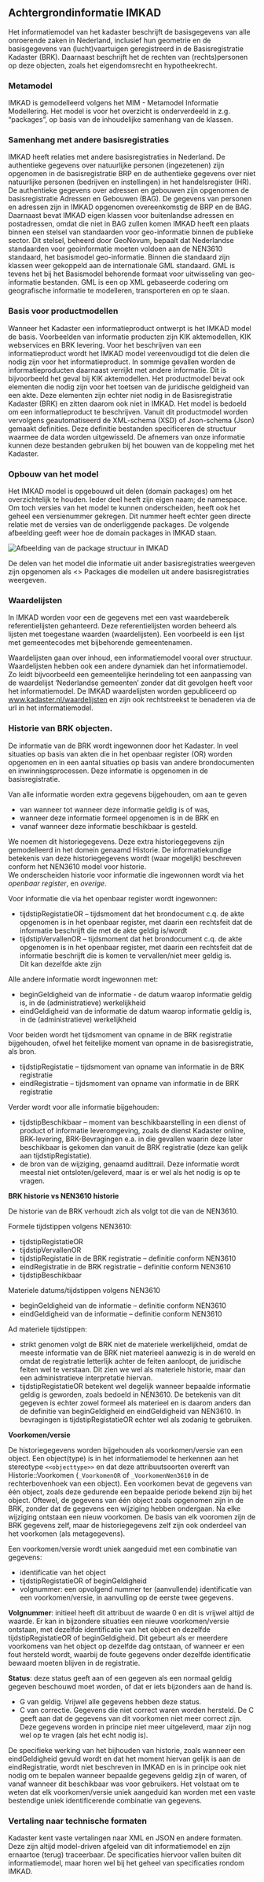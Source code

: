 <h2>Achtergrondinformatie IMKAD</h2>

Het informatiemodel van het kadaster beschrijft de basisgegevens van alle onroerende zaken in Nederland, inclusief hun geometrie en de basisgegevens van (lucht)vaartuigen geregistreerd in de Basisregistratie Kadaster (BRK). Daarnaast beschrijft het de rechten van (rechts)personen op deze objecten, zoals het eigendomsrecht en hypotheekrecht.


<h3>Metamodel</h3>

IMKAD is gemodelleerd volgens het MIM - Metamodel Informatie Modellering. Het model is voor het overzicht is onderverdeeld in z.g. “packages”, op basis van de inhoudelijke samenhang van de klassen. 

<h3>Samenhang met andere basisregistraties</h3>

IMKAD heeft relaties met andere basisregistraties in Nederland. De authentieke gegevens over natuurlijke personen (ingezetenen) zijn opgenomen in de basisregistratie BRP en de authentieke gegevens over niet natuurlijke personen (bedrijven en instellingen) in het handelsregister (HR). De authentieke gegevens over adressen en gebouwen zijn opgenomen de basisregistratie Adressen en Gebouwen (BAG). 
De gegevens van personen en adressen zijn in IMKAD opgenomen overeenkomstig de BRP en de BAG. Daarnaast bevat IMKAD eigen klassen voor buitenlandse adressen en postadressen, omdat die niet in BAG zullen komen
IMKAD heeft een plaats binnen een stelsel van standaarden voor geo-informatie binnen de publieke sector. Dit stelsel, beheerd door GeoNovum, bepaalt dat Nederlandse standaarden voor geoinformatie moeten voldoen aan de NEN3610 standaard, het basismodel geo-informatie. Binnen die standaard zijn klassen weer gekoppeld aan de internationale GML standaard. GML is tevens het bij het Basismodel behorende formaat voor uitwisseling van geo-informatie bestanden. GML is een op XML gebaseerde codering om geografische informatie te modelleren, transporteren en op te slaan.

<h3>Basis voor productmodellen</h3>

Wanneer het Kadaster een informatieproduct ontwerpt is het IMKAD model de basis. Voorbeelden van informatie producten zijn KIK aktemodellen, KIK webservices en BRK levering. Voor het beschrijven van een informatieproduct wordt het IMKAD model vereenvoudigd tot die delen die nodig zijn voor het informatieproduct. In sommige gevallen worden de informatieproducten daarnaast verrijkt met andere informatie. Dit is bijvoorbeeld het geval bij KIK aktemodellen. Het productmodel bevat ook elementen die nodig zijn voor het toetsen van de juridische geldigheid van een akte. Deze elementen zijn echter niet nodig in de Basisregistratie Kadaster (BRK) en zitten daarom ook niet in IMKAD.
Het model is bedoeld om een informatieproduct te beschrijven. Vanuit dit productmodel worden vervolgens geautomatiseerd de XML-schema (XSD) of Json-schema (Json) gemaakt definities. Deze definitie bestanden specificeren de structuur waarmee de data worden uitgewisseld. De afnemers van onze informatie kunnen deze bestanden gebruiken bij het bouwen van de koppeling met het Kadaster.

<h3>Opbouw van het model</h3>

Het IMKAD model is opgebouwd uit delen (domain packages) om het overzichtelijk te houden. Ieder deel heeft zijn eigen naam; de namespace. Om toch versies van het model te kunnen onderscheiden, heeft ook het geheel een versienummer gekregen. Dit nummer heeft echter geen directe relatie met de versies van de onderliggende packages. De volgende afbeelding geeft weer hoe de domain packages in IMKAD staan.

![Afbeelding van de package structuur in IMKAD](packagesImkad.png)

De delen van het model die informatie uit ander basisregistraties weergeven zijn opgenomen als <<View>> Packages die modellen uit andere basisregistraties weergeven.

<h3>Waardelijsten</h3>

In IMKAD worden voor een de gegevens met een vast waardebereik referentielijsten gehanteerd. Deze referentielijsten worden beheerd als lijsten met toegestane waarden (waardelijsten). Een voorbeeld is een lijst met gemeentecodes met bijbehorende gemeentenamen.

Waardelijsten gaan over inhoud, een informatiemodel vooral over structuur. Waardelijsten hebben ook een andere dynamiek dan het informatiemodel. Zo leidt bijvoorbeeld een gemeentelijke herindeling tot een aanpassing van de waardelijst ‘Nederlandse gemeenten’ zonder dat dit gevolgen heeft voor het informatiemodel. De IMKAD waardelijsten worden gepubliceerd op www.kadaster.nl/waardelijsten en zijn ook rechtstreekst te benaderen via de url in het informatiemodel.


<h3>Historie van BRK objecten.</h3>

De informatie van de BRK wordt ingewonnen door het Kadaster. In veel situaties op basis van akten die in het openbaar register (OR) worden opgenomen en in een aantal situaties op basis van andere brondocumenten en inwinningsprocessen. Deze informatie is opgenomen in de basisregistratie. 

Van alle informatie worden extra gegevens bijgehouden, om aan te geven
* van wanneer tot wanneer deze informatie geldig is of was, 
* wanneer deze informatie formeel opgenomen is in de BRK en 
* vanaf wanneer deze informatie beschikbaar is gesteld. 

We noemen dit historiegegevens. Deze extra historiegegevens zijn gemodelleerd in het domein genaamd Historie. De informatiekundige betekenis van deze historiegegevens wordt (waar mogelijk) beschreven conform het NEN3610 model voor historie. <br/>
We onderscheiden historie voor informatie die ingewonnen wordt via het _openbaar register_, en _overige_. 

Voor informatie die via het openbaar register wordt ingewonnen: 
* tijdstipRegistatieOR – tijdsmoment dat het brondocument c.q. de akte opgenomen is in het openbaar register, met daarin een rechtsfeit dat de informatie beschrijft die met de akte geldig is/wordt 
* tijdstipVervallenOR   – tijdsmoment dat het brondocument c.q. de akte opgenomen is in het openbaar register, met daarin een rechtsfeit dat de informatie beschrijft die is komen te vervallen/niet meer geldig is.<br/>
Dit kan dezelfde akte zijn

Alle andere informatie wordt ingewonnen met:
* beginGeldigheid van de informatie - de datum waarop informatie geldig is, in de (administratieve) werkelijkheid 
* eindGeldigheid van de informatie de datum waarop informatie geldig is, in de (administratieve) werkelijkheid

Voor beiden wordt het tijdsmoment van opname in de BRK registratie bijgehouden, ofwel het feitelijke moment van opname in de basisregistratie, als bron. 
*	tijdstipRegistatie – tijdsmoment van opname van informatie in de BRK registratie  
*	eindRegistratie  – tijdsmoment van opname van informatie in de BRK registratie

Verder wordt voor alle informatie bijgehouden: 
*	tijdstipBeschikbaar – moment van beschikbaarstelling in een dienst of product of informatie leveromgeving, zoals de dienst Kadaster online, BRK-levering, BRK-Bevragingen e.a. in die gevallen waarin deze later beschikbaar is gekomen dan vanuit de BRK registratie (deze kan gelijk aan tijdstipRegistatie). 
*	de bron van de wijziging, genaamd audittrail. Deze informatie wordt meestal niet ontsloten/geleverd, maar is er wel als het nodig is op te vragen. 

__BRK historie vs NEN3610 historie__

De historie van de BRK verhoudt zich als volgt tot die van de NEN3610. 

Formele tijdstippen volgens NEN3610:
*	tijdstipRegistatieOR  
*	tijdstipVervallenOR  
*	tijdstipRegistatie in de BRK registratie – definitie conform NEN3610 
*	eindRegistratie in de BRK registratie – definitie conform NEN3610 
* tijdstipBeschikbaar 

Materiele datums/tijdstippen volgens NEN3610 
*	beginGeldigheid van de informatie – definitie conform NEN3610
*	eindGeldigheid van de informatie – definitie conform NEN3610

Ad materiele tijdstippen: 
*	strikt genomen volgt de BRK niet de materiele werkelijkheid, omdat de meeste informatie van de BRK niet materieel aanwezig is in de wereld en omdat de registratie letterlijk achter de feiten aanloopt, de juridische feiten wel te verstaan. Dit zien we wel als materiele historie, maar dan een administratieve interpretatie hiervan. 
*	tijdstipRegistatieOR betekent wel degelijk wanneer bepaalde informatie geldig is geworden, zoals bedoeld in NEN3610. De betekenis van dit gegeven is echter zowel formeel als materieel en is daarom anders dan de definitie van beginGeldigheid en eindGeldigheid van NEN3610. In bevragingen is tijdstipRegistatieOR echter wel als zodanig te gebruiken. 

__Voorkomen/versie__

De historiegegevens worden bijgehouden als voorkomen/versie van een object. Een object(type) is in het informatiemodel te herkennen aan het stereotype `<<objecttype>>` en dat deze attribuutsoorten overerft van Historie::Voorkomen (`_VoorkomenOR` of `_VoorkomenNen3610` in de rechterbovenhoek van een object). Een voorkomen bevat de gegevens van één object, zoals deze gedurende een bepaalde periode bekend zijn bij het object. Oftewel, de gegevens van één object zoals opgenomen zijn in de BRK, zonder dat de gegevens een wijziging hebben ondergaan. Na elke wijziging ontstaan een nieuw voorkomen. De basis van elk vooromen zijn de BRK gegevens zelf, maar de historiegegevens zelf zijn ook onderdeel van het voorkomen (als metagegevens). 

Een voorkomen/versie wordt uniek aangeduid met een combinatie van gegevens: 
*	identificatie van het object 
*	tijdstipRegistatieOR of beginGeldigheid
*	volgnummer: een opvolgend nummer ter (aanvullende) identificatie van een voorkomen/versie, in aanvulling op de eerste twee gegevens. 

**Volgnummer**: initieel heeft dit attribuut de waarde 0 en dit is vrijwel altijd de waarde. Er kan in bijzondere situaties een nieuwe voorkomen/versie ontstaan, met dezelfde identificatie van het object en dezelfde tijdstipRegistatieOR of beginGeldigheid. Dit gebeurt als er meerdere voorkomens van het object op dezelfde dag ontstaan, of wanneer er een fout hersteld wordt, waarbij de foute gegevens onder dezelfde identificatie bewaard moeten blijven in de registratie. 

**Status**: deze status geeft aan of een gegeven als een normaal geldig gegeven beschouwd moet worden, of dat er iets bijzonders aan de hand is. 
*	G van geldig. Vrijwel alle gegevens hebben deze status. 
*	C van correctie. Gegevens die niet correct waren worden hersteld. De C geeft aan dat de gegevens van dit voorkomen niet meer correct zijn. Deze gegevens worden in principe niet meer uitgeleverd, maar zijn nog wel op te vragen (als het echt nodig is).

De specifieke werking van het bijhouden van historie, zoals wanneer een eindGeldigheid gevuld wordt en dat het moment hiervan gelijk is aan de eindRegistratie, wordt niet beschreven in IMKAD en is in principe ook niet nodig om te bepalen wanneer bepaalde gegevens geldig zijn of waren, of vanaf wanneer dit beschikbaar was voor gebruikers. Het volstaat om te weten dat elk voorkomen/versie uniek aangeduid kan worden met een vaste bestendige uniek identificerende combinatie van gegevens.


<h3>Vertaling naar technische formaten</h3>

Kadaster kent vaste vertalingen naar XML en JSON en andere formaten. Deze zijn altijd model-driven afgeleid van dit informatiemodel en zijn ernaartoe (terug) traceerbaar. De specificaties hiervoor vallen buiten dit informatiemodel, maar horen wel bij het geheel van specificaties rondom IMKAD. 


